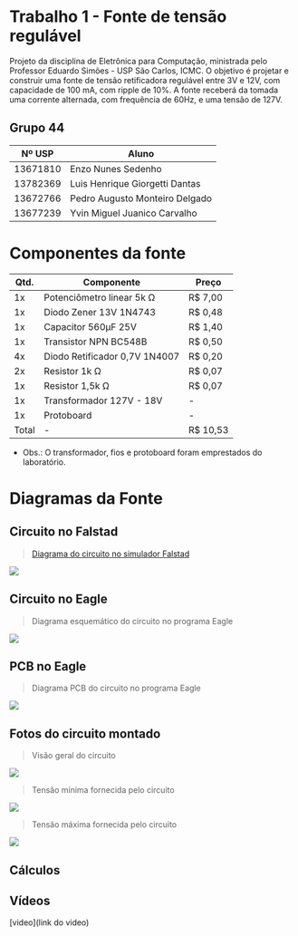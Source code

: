 # Trabalho 1 - Fonte de tensão regulável
Projeto da disciplina de Eletrônica para Computação, ministrada pelo Professor Eduardo Simões - USP São Carlos, ICMC. O objetivo é projetar e construir uma fonte de tensão retificadora regulável entre 3V e 12V, com capacidade de 100 mA, com ripple de 10%. A fonte receberá da tomada uma corrente alternada, com frequência de 60Hz, e uma tensão de 127V.

## Grupo 44
|  Nº USP  |  Aluno  |
|---|---|
| 13671810 | Enzo Nunes Sedenho | 
| 13782369 | Luis Henrique Giorgetti Dantas | 
| 13672766 | Pedro Augusto Monteiro Delgado | 
| 13677239 | Yvin Miguel Juanico Carvalho | 

# Componentes da fonte

|  Qtd.  |  Componente |  Preço  |
|---|---|---|
| 1x | Potenciômetro linear 5k Ω | R$ 7,00 |
| 1x | Diodo Zener 13V 1N4743 | R$ 0,48 |
| 1x | Capacitor 560µF 25V | R$ 1,40 |
| 1x | Transistor NPN BC548B| R$ 0,50 |
| 4x | Diodo Retificador 0,7V 1N4007 | R$ 0,20 |
| 2x | Resistor 1k Ω| R$ 0,07 |
| 1x | Resistor 1,5k Ω | R$ 0,07 |
| 1x | Transformador 127V - 18V | - | - |
| 1x | Protoboard | - | - |
| Total | - | R$ 10,53 |

* Obs.: O transformador, fios e protoboard foram emprestados do laboratório.
 
# Diagramas da Fonte

## Circuito no Falstad
> [Diagrama do circuito no simulador Falstad](https://tinyurl.com/29mso46y)
<img src="https://i.imgur.com/h2QQSWN.png">


## Circuito no Eagle
> Diagrama esquemático do circuito no programa Eagle
<img src="https://i.imgur.com/49QObXO.jpg"> 


## PCB no Eagle
> Diagrama PCB do circuito no programa Eagle
<img src="https://i.imgur.com/gJSqxAC.jpg">


## Fotos do circuito montado

> Visão geral do circuito
<img src="https://i.imgur.com/Ky8oyaa.jpg">

> Tensão mínima fornecida pelo circuito
<img src="https://i.imgur.com/XeoWRnE.jpg">

> Tensão máxima fornecida pelo circuito
<img src="https://i.imgur.com/J0DqqGh.jpg">

## Cálculos




## Vídeos 
[video](link do video)
